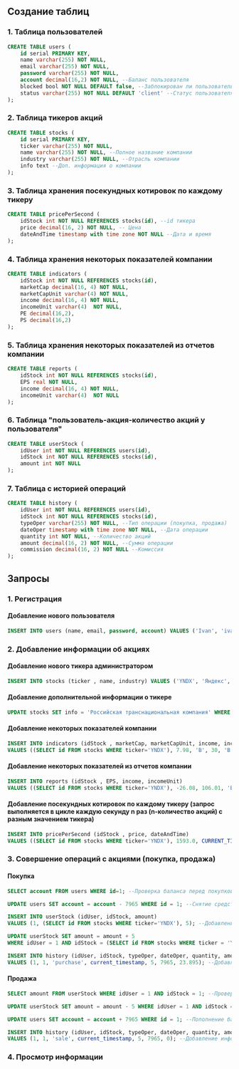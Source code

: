 ## Создание таблиц
### 1. Таблица пользователей
```SQL
CREATE TABLE users (
	id serial PRIMARY KEY,
	name varchar(255) NOT NULL,
	email varchar(255) NOT NULL,
	password varchar(255) NOT NULL,
	account decimal(16,2) NOT NULL, --Баланс пользователя
	blocked bool NOT NULL DEFAULT false, --Заблокирован ли пользователь (true-заблокирован, false-не заблокирован)
	status varchar(255) NOT NULL DEFAULT 'client' --Статус пользователя (only read, client, admin)
);
```
### 2. Таблица тикеров акций
```SQL
CREATE TABLE stocks (
	id serial PRIMARY KEY,
	ticker varchar(255) NOT NULL,
	name varchar(255) NOT NULL, --Полное название компании
	industry varchar(255) NOT NULL, --Отрасль компании
	info text --Доп. информация о компании
);
```
### 3. Таблица хранения посекундных котировок по каждому тикеру
```SQL
CREATE TABLE pricePerSecond (
	idStock int NOT NULL REFERENCES stocks(id), --id тикера
	price decimal(16, 2) NOT NULL, -- Цена
	dateAndTime timestamp with time zone NOT NULL --Дата и время
);
```
### 4. Таблица хранения некоторых показателей компании
```SQL
CREATE TABLE indicators (
	idStock int NOT NULL REFERENCES stocks(id),
	marketCap decimal(16, 4) NOT NULL,
	marketCapUnit varchar(4) NOT NULL,
	income decimal(16, 4) NOT NULL,
	incomeUnit varchar(4)  NOT NULL,
	PE decimal(16,2),
	PS decimal(16,2)
);
```
### 5. Таблица хранения некоторых показателей из отчетов компании
```SQL
CREATE TABLE reports (
	idStock int NOT NULL REFERENCES stocks(id),
	EPS real NOT NULL,
	income decimal(16, 4) NOT NULL,
	incomeUnit varchar(4)  NOT NULL
);
```
### 6. Таблица "пользователь-акция-количество акций у пользователя"
```SQL
CREATE TABLE userStock (
  	idUser int NOT NULL REFERENCES users(id),
  	idStock int NOT NULL REFERENCES stocks(id),
  	amount int NOT NULL
);
```
### 7. Таблица с историей операций
```SQL
CREATE TABLE history (
  	idUser int NOT NULL REFERENCES users(id),
  	idStock int NOT NULL REFERENCES stocks(id),
	typeOper varchar(255) NOT NULL, --Тип операции (покупка, продажа)
	dateOper timestamp with time zone NOT NULL, --Дата операции
  	quantity int NOT NULL, --Количество акций
	amount decimal(16, 2) NOT NULL, --Сумма операции
	commission decimal(16, 2) NOT NULL --Комиссия
);
```

## Запросы
### 1. Регистрация
#### Добавление нового пользователя
```SQL
INSERT INTO users (name, email, password, account) VALUES ('Ivan', 'ivan27@gmail.ru', 'redlion1337', 0);
```
### 2. Добавление информации об акциях
#### Добавление нового тикера администратором
```SQL
INSERT INTO stocks (ticker , name, industry) VALUES ('YNDX', 'Яндекс', 'Информационные технологии');
```
#### Добавление дополнительной информации о тикере
```SQL
UPDATE stocks SET info = 'Российская транснациональная компания' WHERE ticker = 'YNDX';
```
#### Добавление некоторых показателей компании
```SQL
INSERT INTO indicators (idStock , marketCap, marketCapUnit, income, incomeUnit, PE, PS) 
VALUES ((SELECT id FROM stocks WHERE ticker='YNDX'), 7.98, 'B', 30, 'B', 13.19, 3.07);
```
#### Добавление некоторых показателей из отчетов компании
```SQL
INSERT INTO reports (idStock , EPS, income, incomeUnit) 
VALUES ((SELECT id FROM stocks WHERE ticker='YNDX'), -26.08, 106.01, 'B');
```
#### Добавление посекундных котировок по каждому тикеру (запрос выполняется в цикле каждую секунду n раз (n-количество акций) с разным значением тикера)
```SQL
INSERT INTO pricePerSecond (idStock , price, dateAndTime) 
VALUES ((SELECT id FROM stocks WHERE ticker='YNDX'), 1593.0, CURRENT_TIMESTAMP);
```
### 3. Совершение операций с акциями (покупка, продажа)
#### Покупка
```SQL
SELECT account FROM users WHERE id=1; --Проверка баланса перед покупкой

UPDATE users SET account = account - 7965 WHERE id = 1; --Снятие средств со счета пользователя

INSERT INTO userStock (idUser, idStock, amount) 
VALUES (1, (SELECT id FROM stocks WHERE ticker='YNDX'), 5); --Добавление информации в таблицу userStock, если такой записи не было ранее

UPDATE userStock SET amount = amount + 5 
WHERE idUser = 1 AND idStock = (SELECT id FROM stocks WHERE ticker = 'YNDX'); --Либо обновление, если такая запись уже была

INSERT INTO history (idUser, idStock, typeOper, dateOper, quantity, amount, commission)
VALUES (1, 1, 'purchase', current_timestamp, 5, 7965, 23.895); --Добавление информации о покупке в историю
```
#### Продажа
```SQL
SELECT amount FROM userStock WHERE idUser = 1 AND idStock = 1; --Проверка, хватает ли акций у пользователя

UPDATE userStock SET amount = amount - 5 WHERE idUser = 1 AND idStock = 1;  --Уменьшение количества акций в портфеле пользователя

UPDATE users SET account = account + 7965 WHERE id = 1; --Пополнение баланса пользователя

INSERT INTO history (idUser, idStock, typeOper, dateOper, quantity, amount, commission)
VALUES (1, 1, 'sale', current_timestamp, 5, 7965, 0); --Добавление информации о продаже в историю
```
### 4. Просмотр информации
```SQL

```
